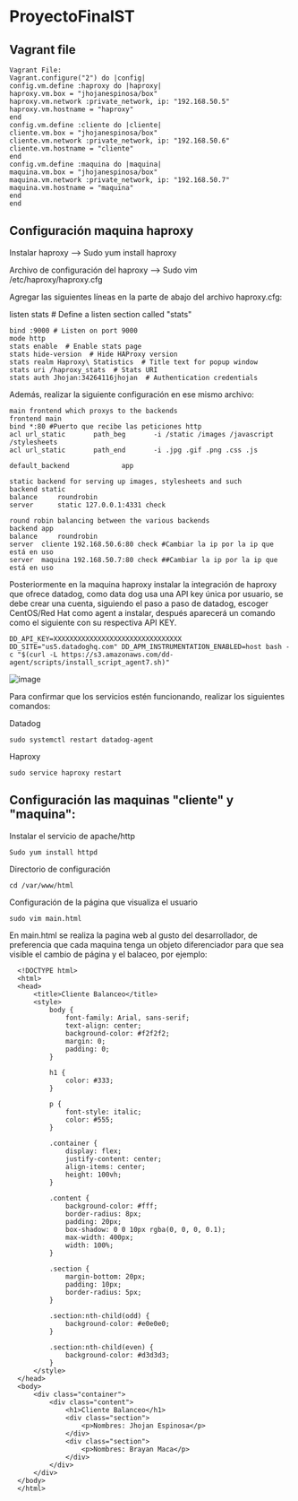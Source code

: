 # ProyectoFinalST
## Vagrant file

	Vagrant File:
	Vagrant.configure("2") do |config|
	config.vm.define :haproxy do |haproxy|
	haproxy.vm.box = "jhojanespinosa/box"
	haproxy.vm.network :private_network, ip: "192.168.50.5"
	haproxy.vm.hostname = "haproxy"
	end
	config.vm.define :cliente do |cliente|
	cliente.vm.box = "jhojanespinosa/box"
	cliente.vm.network :private_network, ip: "192.168.50.6"
	cliente.vm.hostname = "cliente"
	end
	config.vm.define :maquina do |maquina|
	maquina.vm.box = "jhojanespinosa/box"
	maquina.vm.network :private_network, ip: "192.168.50.7"
	maquina.vm.hostname = "maquina"
	end
	end

## Configuración maquina haproxy

Instalar haproxy --> Sudo yum install haproxy

Archivo de configuración del haproxy --> Sudo vim /etc/haproxy/haproxy.cfg

Agregar las siguientes líneas en la parte de abajo del archivo haproxy.cfg:

listen stats # Define a listen section called "stats"

	bind :9000 # Listen on port 9000
	mode http
 	stats enable  # Enable stats page
	stats hide-version  # Hide HAProxy version
 	stats realm Haproxy\ Statistics  # Title text for popup window
	stats uri /haproxy_stats  # Stats URI
 	stats auth Jhojan:34264116jhojan  # Authentication credentials

Además, realizar la siguiente configuración en ese mismo archivo:

	main frontend which proxys to the backends
 	frontend main
    bind *:80 #Puerto que recibe las peticiones http
    acl url_static       path_beg       -i /static /images /javascript /stylesheets
    acl url_static       path_end       -i .jpg .gif .png .css .js

    default_backend             app

	static backend for serving up images, stylesheets and such
	backend static
    balance     roundrobin
    server      static 127.0.0.1:4331 check

	round robin balancing between the various backends
	backend app
    balance     roundrobin
    server  cliente 192.168.50.6:80 check #Cambiar la ip por la ip que está en uso
    server  maquina 192.168.50.7:80 check ##Cambiar la ip por la ip que está en uso

Posteriormente en la maquina haproxy instalar la integración de haproxy que ofrece datadog, como data dog usa una API key única por usuario, se debe crear una cuenta, siguiendo el paso a paso de datadog, escoger CentOS/Red Hat como agent a instalar, después aparecerá un comando como el siguiente con su respectiva API KEY.

	DD_API_KEY=XXXXXXXXXXXXXXXXXXXXXXXXXXXXXXXX DD_SITE="us5.datadoghq.com" DD_APM_INSTRUMENTATION_ENABLED=host bash -c "$(curl -L https://s3.amazonaws.com/dd-agent/scripts/install_script_agent7.sh)"

 ![image](https://github.com/jhojan16/ProyectoFinalST/assets/147114192/958e9e6c-f492-416e-8b78-aff408737a4f)

Para confirmar que los servicios estén funcionando, realizar los siguientes comandos:

Datadog

	sudo systemctl restart datadog-agent
 
Haproxy

	sudo service haproxy restart

## Configuración las maquinas "cliente" y "maquina":

Instalar el servicio de apache/http
	
	Sudo yum install httpd

Directorio de configuración

	cd /var/www/html

Configuración de la página que visualiza el usuario

	sudo vim main.html

En main.html se realiza la pagina web al gusto del desarrollador, de preferencia que cada maquina tenga un objeto diferenciador para que sea visible el cambio de página y el balaceo, por ejemplo:

      <!DOCTYPE html>
      <html>
      <head>
          <title>Cliente Balanceo</title>
          <style>
              body {
                  font-family: Arial, sans-serif;
                  text-align: center;
                  background-color: #f2f2f2;
                  margin: 0;
                  padding: 0;
              }
      
              h1 {
                  color: #333;
              }
      
              p {
                  font-style: italic;
                  color: #555;
              }
      
              .container {
                  display: flex;
                  justify-content: center;
                  align-items: center;
                  height: 100vh;
              }
      
              .content {
                  background-color: #fff;
                  border-radius: 8px;
                  padding: 20px;
                  box-shadow: 0 0 10px rgba(0, 0, 0, 0.1);
                  max-width: 400px;
                  width: 100%;
              }
      
              .section {
                  margin-bottom: 20px;
                  padding: 10px;
                  border-radius: 5px;
              }
      
              .section:nth-child(odd) {
                  background-color: #e0e0e0;
              }
      
              .section:nth-child(even) {
                  background-color: #d3d3d3;
              }
          </style>
      </head>
      <body>
          <div class="container">
              <div class="content">
                  <h1>Cliente Balanceo</h1>
                  <div class="section">
                      <p>Nombres: Jhojan Espinosa</p>
                  </div>
                  <div class="section">
                      <p>Nombres: Brayan Maca</p>
                  </div>
              </div>
          </div>
      </body>
      </html>

